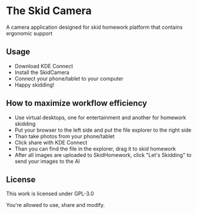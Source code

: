 # The Skid Camera

A camera application designed for skid homework platform that contains ergonomic support

## Usage

- Download KDE Connect
- Install the SkidCamera
- Connect your phone/tablet to your computer
- Happy skidding!

## How to maximize workflow efficiency

- Use virtual desktops, one for entertainment and another for homework skidding
- Put your browser to the left side and put the file explorer to the right side
- Than take photos from your phone/tablet
- Click share with KDE Connect
- Than you can find the file in the explorer, drag it to skid homework
- After all images are uploaded to SkidHomework, click "Let's Skidding" to send your images to the AI

## License

This work is licensed under GPL-3.0

You're allowed to use, share and modify.
